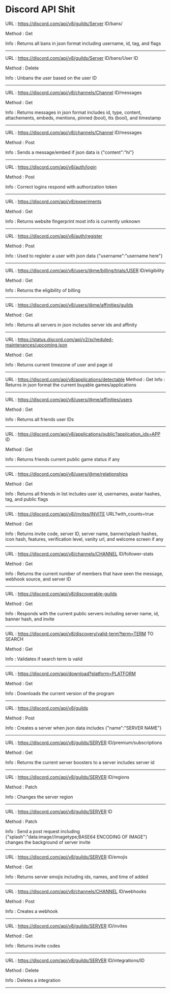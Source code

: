 # Discord API Shit


URL : https://discord.com/api/v8/guilds/Server ID/bans/ 

Method : Get

Info : Returns all bans in json format including username, id, tag, and flags

----------------------------------------------------------------------------------

URL : https://discord.com/api/v8/guilds/Server ID/bans/User ID

Method : Delete

Info : Unbans the user based on the user ID

----------------------------------------------------------------------------------

URL : https://discord.com/api/v8/channels/Channel ID/messages

Method : Get

Info : Returns messages in json format includes id, type, content, attachements, embeds, mentions, pinned (bool), tts (bool), and timestamp

----------------------------------------------------------------------------------

URL : https://discord.com/api/v8/channels/Channel ID/messages

Method : Post

Info : Sends a message/embed if json data is {"content":"hi"}

----------------------------------------------------------------------------------

URL : https://discord.com/api/v8/auth/login

Method : Post

Info : Correct logins respond with authorization token

----------------------------------------------------------------------------------

URL : https://discord.com/api/v8/experiments

Method : Get

Info : Returns website fingerprint most info is currently unknown

----------------------------------------------------------------------------------

URL : https://discord.com/api/v8/auth/register

Method : Post

Info : Used to register a user with json data {"username":"username here"}

----------------------------------------------------------------------------------

URL : https://discord.com/api/v8/users/@me/billing/trials/USER ID/eligibility

Method : Get

Info : Returns the eligibility of billing

----------------------------------------------------------------------------------

URL : https://discord.com/api/v8/users/@me/affinities/guilds

Method : Get

Info : Returns all servers in json includes server ids and affinity

----------------------------------------------------------------------------------

URL : https://status.discord.com/api/v2/scheduled-maintenances/upcoming.json

Method : Get

Info : Returns current timezone of user and page id

----------------------------------------------------------------------------------

URL : https://discord.com/api/v8/applications/detectable
Method : Get
Info : Returns in json format the current buyable games/applications

----------------------------------------------------------------------------------

URL : https://discord.com/api/v8/users/@me/affinities/users

Method : Get

Info : Returns all friends user IDs

----------------------------------------------------------------------------------

URL : https://discord.com/api/v8/applications/public?application_ids=APP ID

Method : Get

Info : Returns friends current public game status if any

----------------------------------------------------------------------------------

URL : https://discord.com/api/v8/users/@me/relationships

Method : Get

Info : Returns all friends in list includes user id, usernames, avatar hashes, tag, and public flags

----------------------------------------------------------------------------------

URL : https://discord.com/api/v8/invites/INVITE URL?with_counts=true

Method : Get

Info : Returns invite code, server ID, server name, banner/splash hashes, icon hash, features, verification level, vanity url, and welcome screen if any

----------------------------------------------------------------------------------

URL : https://discord.com/api/v8/channels/CHANNEL ID/follower-stats

Method : Get

Info : Returns the current number of members that have seen the message, webhook source, and server ID

----------------------------------------------------------------------------------

URL : https://discord.com/api/v8/discoverable-guilds

Method : Get

Info : Responds with the current public servers including server name, id, banner hash, and invite

----------------------------------------------------------------------------------

URL : https://discord.com/api/v8/discovery/valid-term?term=TERM TO SEARCH

Method : Get

Info : Validates if search term is valid

----------------------------------------------------------------------------------

URL : https://discord.com/api/download?platform=PLATFORM

Method : Get

Info : Downloads the current version of the program

----------------------------------------------------------------------------------

URL : https://discord.com/api/v8/guilds

Method : Post

Info : Creates a server when json data includes {"name":"SERVER NAME"}

----------------------------------------------------------------------------------

URL : https://discord.com/api/v8/guilds/SERVER ID/premium/subscriptions

Method : Get

Info : Returns the current server boosters to a server includes server id 

----------------------------------------------------------------------------------

URL : https://discord.com/api/v8/guilds/SERVER ID/regions

Method : Patch

Info : Changes the server region 

----------------------------------------------------------------------------------

URL : https://discord.com/api/v8/guilds/SERVER ID

Method : Patch

Info : Send a post request including {"splash":"data:image//imagetype;BASE64 ENCODING OF IMAGE"} changes the background of server invite

----------------------------------------------------------------------------------

URL : https://discord.com/api/v8/guilds/SERVER ID/emojis

Method : Get

Info : Returns server emojis including ids, names, and time of added

----------------------------------------------------------------------------------

URL : https://discord.com/api/v8/channels/CHANNEL ID/webhooks

Method : Post

Info : Creates a webhook

----------------------------------------------------------------------------------

URL : https://discord.com/api/v8/guilds/SERVER ID/invites

Method : Get

Info : Returns invite codes

----------------------------------------------------------------------------------

URL : https://discord.com/api/v8/guilds/SERVER ID/integrations/ID

Method : Delete

Info : Deletes a integration

----------------------------------------------------------------------------------

